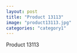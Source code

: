 ```yaml
---
layout: post
title: "Product 13113"
image: "product13113.jpg"
categories: "category1"
---
```

Product 13113
